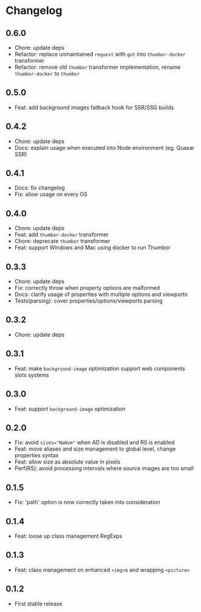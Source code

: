 # Changelog

## 0.6.0

- Chore: update deps
- Refactor: replace unmaintained `request` with `got` into `thumbor-docker` transformer
- Refactor: remove old `thumbor` transformer implementation, rename `thumbor-docker` to `thumbor`

## 0.5.0

- Feat: add background images fallback hook for SSR/SSG builds

## 0.4.2

- Chore: update deps
- Docs: explain usage when executed into Node environment (eg. Quasar SSR)

## 0.4.1

- Docs: fix changelog
- Fix: allow usage on every OS

## 0.4.0

- Chore: update deps
- Feat: add `thumbor-docker` transformer
- Chore: deprecate `thumbor` transformer
- Feat: support Windows and Mac using docker to run Thumbor

## 0.3.3

- Chore: update deps
- Fix: correctly throw when property options are malformed
- Docs: clarify usage of properties with multiple options and viewports
- Tests(parsing): cover properties/options/viewports parsing

## 0.3.2

- Chore: update deps

## 0.3.1

- Feat: make `background-image` optimization support web components slots systems

## 0.3.0

- Feat: support `background-image` optimization

## 0.2.0

- Fix: avoid `sizes="NaNvm"` when AD is disabled and RS is enabled
- Feat: move aliases and size management to global level, change properties syntax
- Feat: allow size as absolute value in pixels
- Perf(RS): avoid processing intervals where source images are too small

## 0.1.5

- Fix: 'path' option is now correctly taken into consideration

## 0.1.4

- Feat: loose up class management RegExps

## 0.1.3

- Feat: class management on enhanced `<img>`s and wrapping `<picture>`

## 0.1.2

- First stable release
